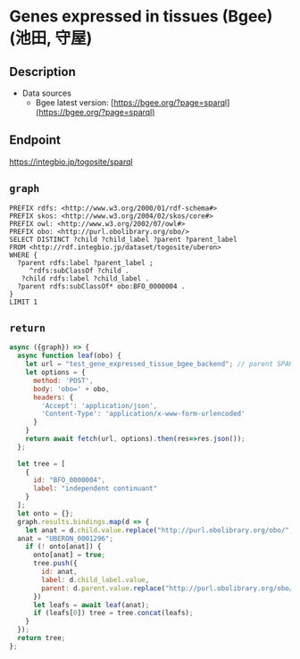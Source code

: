 # Genes expressed in tissues (Bgee) (池田, 守屋)

## Description

- Data sources
    - Bgee latest version: [https://bgee.org/?page=sparql](https://bgee.org/?page=sparql)

## Endpoint

https://integbio.jp/togosite/sparql

## `graph`
```sparql
PREFIX rdfs: <http://www.w3.org/2000/01/rdf-schema#>
PREFIX skos: <http://www.w3.org/2004/02/skos/core#>
PREFIX owl: <http://www.w3.org/2002/07/owl#>
PREFIX obo: <http://purl.obolibrary.org/obo/>
SELECT DISTINCT ?child ?child_label ?parent ?parent_label
FROM <http://rdf.integbio.jp/dataset/togosite/uberon>
WHERE {
  ?parent rdfs:label ?parent_label ;
     ^rdfs:subClassOf ?child .
   ?child rdfs:label ?child_label .
  ?parent rdfs:subClassOf* obo:BFO_0000004 .
}
LIMIT 1
```

## `return`

```javascript
async ({graph}) => {
  async function leaf(obo) {
    let url = "test_gene_expressed_tissue_bgee_backend"; // parent SPARQLet relative path
    let options = {
      method: 'POST',
      body: 'obo=' + obo,
      headers: {
        'Accept': 'application/json',
        'Content-Type': 'application/x-www-form-urlencoded'
      }
    }
    return await fetch(url, options).then(res=>res.json());
  };
  
  let tree = [
    {
      id: "BFO_0000004",
      label: "independent continuant"
    }
  ];
  let onto = {};
  graph.results.bindings.map(d => {
    let anat = d.child.value.replace("http://purl.obolibrary.org/obo/", "");
  anat = "UBERON_0001296";
    if (! onto[anat]) {
      onto[anat] = true;
      tree.push({
        id: anat,
        label: d.child_label.value,
        parent: d.parent.value.replace("http://purl.obolibrary.org/obo/", "")
      })
      let leafs = await leaf(anat);
      if (leafs[0]) tree = tree.concat(leafs);
    }
  });
  return tree;
};
```
